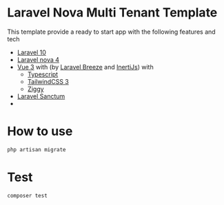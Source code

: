 # Laravel Nova Multi Tenant Template

This template provide a ready to start app with the following features and tech
- [Laravel 10](https://laravel.com/docs/10.x)
- [Laravel nova 4](https://nova.laravel.com/docs)
- [Vue 3](https://vuejs.org/guide) with (by [Laravel Breeze](https://laravel.com/docs/10.x/starter-kits#breeze-and-inertia) and [InertiJs](https://inertiajs.com/)) with 
  - [Typescript](https://vuejs.org/guide/typescript/overview.html)
  - [TailwindCSS 3](https://tailwindcss.com/docs)
  - [Ziggy](https://github.com/tighten/ziggy)
- [Laravel Sanctum](https://laravel.com/docs/10.x/sanctum)
- 


# How to use
```bash
php artisan migrate
```

# Test
```bash
composer test
```
